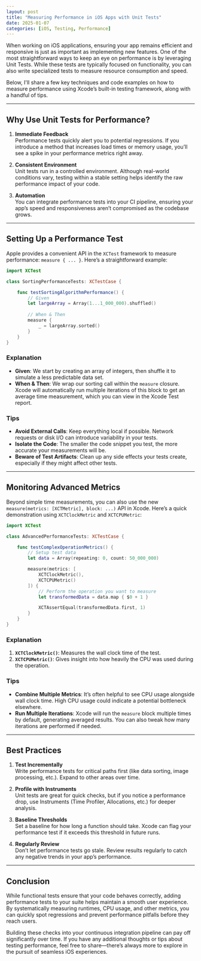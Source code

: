 ```yaml
---
layout: post
title: "Measuring Performance in iOS Apps with Unit Tests"
date: 2025-01-07
categories: [iOS, Testing, Performance]
---
```


When working on iOS applications, ensuring your app remains efficient and responsive is just as important as implementing new features. One of the most straightforward ways to keep an eye on performance is by leveraging Unit Tests. While these tests are typically focused on functionality, you can also write specialized tests to measure resource consumption and speed.

Below, I'll share a few key techniques and code examples on how to measure performance using Xcode’s built-in testing framework, along with a handful of tips.

---

## Why Use Unit Tests for Performance?

1. **Immediate Feedback**  
   Performance tests quickly alert you to potential regressions. If you introduce a method that increases load times or memory usage, you’ll see a spike in your performance metrics right away.

2. **Consistent Environment**  
   Unit tests run in a controlled environment. Although real-world conditions vary, testing within a stable setting helps identify the raw performance impact of your code.

3. **Automation**  
   You can integrate performance tests into your CI pipeline, ensuring your app’s speed and responsiveness aren’t compromised as the codebase grows.

---

## Setting Up a Performance Test

Apple provides a convenient API in the `XCTest` framework to measure performance: `measure { ... }`. Here’s a straightforward example:

```swift
import XCTest

class SortingPerformanceTests: XCTestCase {

    func testSortingAlgorithmPerformance() {
        // Given
        let largeArray = Array(1...1_000_000).shuffled()
        
        // When & Then
        measure {
            _ = largeArray.sorted()
        }
    }
}
```

### Explanation

- **Given**: We start by creating an array of integers, then shuffle it to simulate a less predictable data set.  
- **When & Then**: We wrap our sorting call within the `measure` closure. Xcode will automatically run multiple iterations of this block to get an average time measurement, which you can view in the Xcode Test report.

### Tips

- **Avoid External Calls**: Keep everything local if possible. Network requests or disk I/O can introduce variability in your tests.  
- **Isolate the Code**: The smaller the code snippet you test, the more accurate your measurements will be.  
- **Beware of Test Artifacts**: Clean up any side effects your tests create, especially if they might affect other tests.

---

## Monitoring Advanced Metrics

Beyond simple time measurements, you can also use the new `measure(metrics: [XCTMetric], block: ...)` API in Xcode. Here’s a quick demonstration using `XCTClockMetric` and `XCTCPUMetric`:

```swift
import XCTest

class AdvancedPerformanceTests: XCTestCase {

    func testComplexOperationMetrics() {
        // Setup test data
        let data = Array(repeating: 0, count: 50_000_000)

        measure(metrics: [
            XCTClockMetric(),
            XCTCPUMetric()
        ]) {
            // Perform the operation you want to measure
            let transformedData = data.map { $0 + 1 }

            XCTAssertEqual(transformedData.first, 1)
        }
    }
}
```

### Explanation

1. **`XCTClockMetric()`**: Measures the wall clock time of the test.  
2. **`XCTCPUMetric()`**: Gives insight into how heavily the CPU was used during the operation.

### Tips

- **Combine Multiple Metrics**: It’s often helpful to see CPU usage alongside wall clock time. High CPU usage could indicate a potential bottleneck elsewhere.  
- **Run Multiple Iterations**: Xcode will run the `measure` block multiple times by default, generating averaged results. You can also tweak how many iterations are performed if needed.

---

## Best Practices

1. **Test Incrementally**  
   Write performance tests for critical paths first (like data sorting, image processing, etc.). Expand to other areas over time.

2. **Profile with Instruments**  
   Unit tests are great for quick checks, but if you notice a performance drop, use Instruments (Time Profiler, Allocations, etc.) for deeper analysis.

3. **Baseline Thresholds**  
   Set a baseline for how long a function should take. Xcode can flag your performance test if it exceeds this threshold in future runs.

4. **Regularly Review**  
   Don’t let performance tests go stale. Review results regularly to catch any negative trends in your app’s performance.

---

## Conclusion

While functional tests ensure that your code behaves correctly, adding performance tests to your suite helps maintain a smooth user experience. By systematically measuring runtimes, CPU usage, and other metrics, you can quickly spot regressions and prevent performance pitfalls before they reach users. 

Building these checks into your continuous integration pipeline can pay off significantly over time. If you have any additional thoughts or tips about testing performance, feel free to share—there’s always more to explore in the pursuit of seamless iOS experiences.
